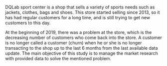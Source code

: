 DQLab sport center is a shop that sells a variety of sports needs such as jackets, clothes, bags and shoes. This store started selling since 2013, so it has had regular customers for a long time, and is still trying to get new customers to this day.

At the beginning of 2019, there was a problem at the store, which is the decreasing number of customers who come back into the store. A customer is no longer called a customer (churn) when he or she is no longer transacting to the shop up to the last 6 months from the last available data update. The main objective of this study is to manage the market research with provided data to solve the mentioned problem.
